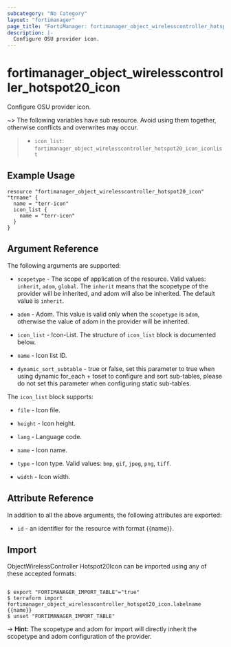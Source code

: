 ```yaml
---
subcategory: "No Category"
layout: "fortimanager"
page_title: "FortiManager: fortimanager_object_wirelesscontroller_hotspot20_icon"
description: |-
  Configure OSU provider icon.
---
```


# fortimanager_object_wirelesscontroller_hotspot20_icon
Configure OSU provider icon.

~> The following variables have sub resource. Avoid using them together, otherwise conflicts and overwrites may occur.
>- `icon_list`: `fortimanager_object_wirelesscontroller_hotspot20_icon_iconlist`



## Example Usage

```hcl
resource "fortimanager_object_wirelesscontroller_hotspot20_icon" "trname" {
  name = "terr-icon"
  icon_list {
    name = "terr-icon"
  }
}
```

## Argument Reference


The following arguments are supported:

* `scopetype` - The scope of application of the resource. Valid values: `inherit`, `adom`, `global`. The `inherit` means that the scopetype of the provider will be inherited, and adom will also be inherited. The default value is `inherit`.
* `adom` - Adom. This value is valid only when the `scopetype` is `adom`, otherwise the value of adom in the provider will be inherited.

* `icon_list` - Icon-List. The structure of `icon_list` block is documented below.
* `name` - Icon list ID.
* `dynamic_sort_subtable` - true or false, set this parameter to true when using dynamic for_each + toset to configure and sort sub-tables, please do not set this parameter when configuring static sub-tables.

The `icon_list` block supports:

* `file` - Icon file.
* `height` - Icon height.
* `lang` - Language code.
* `name` - Icon name.
* `type` - Icon type. Valid values: `bmp`, `gif`, `jpeg`, `png`, `tiff`.

* `width` - Icon width.


## Attribute Reference

In addition to all the above arguments, the following attributes are exported:
* `id` - an identifier for the resource with format {{name}}.

## Import

ObjectWirelessController Hotspot20Icon can be imported using any of these accepted formats:
```

$ export "FORTIMANAGER_IMPORT_TABLE"="true"
$ terraform import fortimanager_object_wirelesscontroller_hotspot20_icon.labelname {{name}}
$ unset "FORTIMANAGER_IMPORT_TABLE"
```
-> **Hint:** The scopetype and adom for import will directly inherit the scopetype and adom configuration of the provider.
